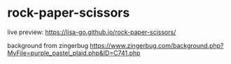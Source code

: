 # rock-paper-scissors

live preview: https://lisa-go.github.io/rock-paper-scissors/

background from zingerbug
https://www.zingerbug.com/background.php?MyFile=purple_pastel_plaid.php&ID=C741.php
